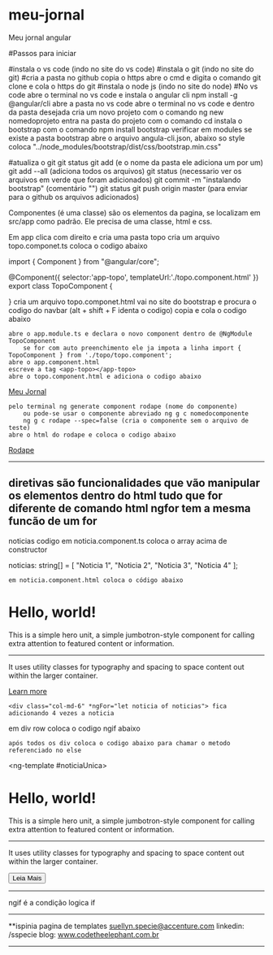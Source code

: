 # meu-jornal
Meu jornal angular

#Passos para iniciar

#instala o vs code (indo no site do vs code)
#instala o git (indo no site do git)
#cria a pasta no github
	copia o https
abre o cmd e digita o comando git clone e cola o https do git
#instala o node js (indo no site do node)
#No vs code
abre o terminal no vs code e instala o angular cli 
	npm install -g @angular/cli
abre a pasta no vs code
abre o terminal no vs code e dentro da pasta desejada cria um novo projeto com o comando ng new nomedoprojeto
	entra na pasta do projeto com o comando cd
instala o bootstrap com o comando npm install bootstrap
	verificar em modules se existe a pasta bootstrap
abre o arquivo angula-cli.json, abaixo so style coloca "../node_modules/bootstrap/dist/css/bootstrap.min.css"

#atualiza o git 
	git status
	git add (e o nome da pasta ele adiciona um por um)
	git add --all (adiciona todos os arquivos)
	git status (necessario ver os arquivos em verde que foram adicionados)
	git commit -m "instalando bootstrap" (comentário "")
	git status
	git push origin master (para enviar para o github os arquivos adicionados)

   
Componentes (é uma classe) são os elementos da pagina, se localizam em src/app como padrão. Ele precisa de uma classe, html e css.

Em app clica com direito e cria uma pasta topo
	cria um arquivo topo.componet.ts
	coloca o codigo abaixo

import { Component } from "@angular/core";

@Component({
    selector:'app-topo',
    templateUrl:'./topo.component.html'
})
export class TopoComponent {

}
	cria um arquivo topo.componet.html
	vai no site do bootstrap e procura o codigo do navbar (alt + shift + F identa o codigo)
	copia e cola o codigo abaixo 

<nav class="navbar navbar-dark bg-dark">
    <!-- Navbar content -->
</nav>

	abre o app.module.ts e declara o novo component dentro de @NgModule TopoComponent
		se for com auto preenchimento ele ja impota a linha import { TopoComponent } from './topo/topo.component';
	abre o app.component.html
	escreve a tag <app-topo></app-topo>
	abre o topo.component.html e adiciona o codigo abaixo

<nav class="navbar navbar-dark bg-dark">
    <a class="navbar-brand" href="#">Meu Jornal</a>
</nav>

	pelo terminal ng generate component rodape (nome do componente)
		ou pode-se usar o componente abreviado ng g c nomedocomponente
		ng g c rodape --spec=false (cria o componente sem o arquivo de teste)
	abre o html do rodape e coloca o codigo abaixo

<nav class="navbar fixed-bottom navbar-dark bg-dark">
  <a class="navbar-brand" href="#">Rodape</a>
</nav>

-------------------------------------------------
diretivas
	são funcionalidades que vão manipular os elementos dentro do html
	tudo que for diferente de comando html
ngfor
	tem a mesma funcão de um for
---------------------------------------------------------

noticias codigo
	em noticia.component.ts coloca o array acima de constructor

 noticias: string[] = [
    "Noticia 1",
    "Noticia 2",
    "Noticia 3",
    "Noticia 4" ];

	em noticia.component.html coloca o código abaixo

<div class="container">
  
<div class="row">
    
<div class="col-md-6" *ngFor="let noticia of noticias"> 
        
<div class="jumbotron">
            
<h1 class="display-4">Hello, world!</h1>
           
 <p class="lead">This is a simple hero unit, a simple jumbotron-style component for calling extra attention to featured content or information.
</p>
            
<hr class="my-4">
            
<p>It uses utility classes for typography and spacing to space content out within the larger container.</p>
           
 <a class="btn btn-primary btn-lg" href="#" role="button">Learn more</a>
         
 </div>
    
</div>
  
</div>

</div>

	<div class="col-md-6" *ngFor="let noticia of noticias"> fica adicionando 4 vezes a noticia
em div row coloca o codigo ngif abaixo

<div class="row" *ngIf="mostrarNoticia; else noticiaUnica">

	após todos os div coloca o codigo abaixo para chamar o metodo referenciado no else

<ng-template #noticiaUnica>
  
<div class="row">
    
<div class="col-md-12">
        
<div class="jumbotron">
            
<h1 class="display-4">Hello, world!</h1>
            
<p class="lead">This is a simple hero unit, a simple jumbotron-style component for calling 
extra attention to featured content or information.</p>
            
<hr class="my-4">
            
<p>It uses utility classes for typography and spacing to space content out within the larger container.</p>
            
<button type="button" class="btn btn-dark">Leia Mais</button>
          
</div>
    
</div>
  
</div>

</ng-template>

-------------------------------------------
ngif
	é a condição logica if
	
-----------------------------------------------------
**ispinia pagina de templates
suellyn.specie@accenture.com
linkedin: /sspecie
blog: www.codetheelephant.com.br

-----------------------------------------------------

